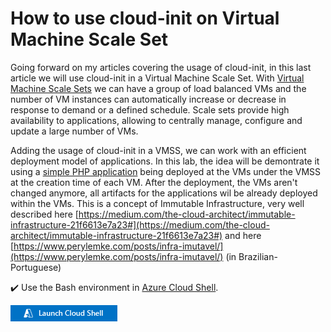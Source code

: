 # How to use cloud-init on Virtual Machine Scale Set

Going forward on my articles covering the usage of cloud-init, in this last article we will use cloud-init in a Virtual Machine Scale Set. With [Virtual Machine Scale Sets](https://docs.microsoft.com/en-us/azure/virtual-machine-scale-sets/overview) we can have a group of load balanced VMs and the number of VM instances can automatically increase or decrease in response to demand or a defined schedule. Scale sets provide high availability to applications, allowing to centrally manage, configure and update a large number of VMs.

Adding the usage of cloud-init in a VMSS, we can work with an efficient deployment model of applications. In this lab, the idea will be demontrate it using a [simple PHP application](https://github.com/ricmmartins/simple-php-app) being deployed at the VMs under the VMSS at the creation time of each VM. After the deployment, the VMs aren't changed anymore, all artifacts for the applications wil be already deployed within the VMs. This is a concept of Immutable Infrastructure, very well described here [https://medium.com/the-cloud-architect/immutable-infrastructure-21f6613e7a23#](https://medium.com/the-cloud-architect/immutable-infrastructure-21f6613e7a23#) and here [https://www.perylemke.com/posts/infra-imutavel/](https://www.perylemke.com/posts/infra-imutavel/) (in Brazilian-Portuguese)

✔️ Use the Bash environment in [Azure Cloud Shell](https://docs.microsoft.com/en-us/azure/cloud-shell/quickstart).

[![launch-cloud-shell.png)](launch-cloud-shell.png)](http://shell.azure.com/)

